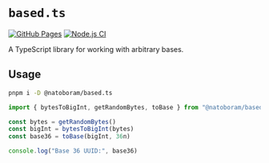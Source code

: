 # `based.ts`

[![GitHub Pages](https://github.com/NatoBoram/based.ts/actions/workflows/github-pages.yaml/badge.svg)](https://github.com/NatoBoram/based.ts/actions/workflows/github-pages.yaml) [![Node.js CI](https://github.com/NatoBoram/based.ts/actions/workflows/node.js.yaml/badge.svg)](https://github.com/NatoBoram/based.ts/actions/workflows/node.js.yaml)

A TypeScript library for working with arbitrary bases.

## Usage

```sh
pnpm i -D @natoboram/based.ts
```

```ts
import { bytesToBigInt, getRandomBytes, toBase } from "@natoboram/based.ts"

const bytes = getRandomBytes()
const bigInt = bytesToBigInt(bytes)
const base36 = toBase(bigInt, 36n)

console.log("Base 36 UUID:", base36)
```
